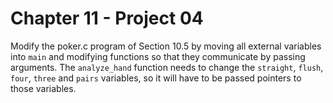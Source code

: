 # Chapter 11 - Project 04

Modify the poker.c program of Section 10.5 by moving all external variables into
`main` and modifying functions so that they communicate by passing arguments.
The `analyze_hand` function needs to change the `straight`, `flush`, `four`,
`three` and `pairs` variables, so it will have to be passed pointers to those
variables. 
